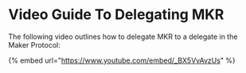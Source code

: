 # Video Guide To Delegating MKR

The following video outlines how to delegate MKR to a delegate in the Maker Protocol:

{% embed url="https://www.youtube.com/embed/_BX5VvAvzUs" %}